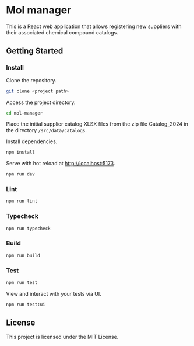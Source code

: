 # Mol manager

This is a React web application that allows registering new suppliers with their associated chemical compound catalogs.

## Getting Started

### Install

Clone the repository.

```bash
git clone <project path>
```

Access the project directory.

```bash
cd mol-manager
```

Place the initial supplier catalog XLSX files from the zip file Catalog_2024 in the directory `/src/data/catalogs`.

Install dependencies.

```bash
npm install
```

Serve with hot reload at <http://localhost:5173>.

```bash
npm run dev
```

### Lint

```bash
npm run lint
```

### Typecheck

```bash
npm run typecheck
```

### Build

```bash
npm run build
```

### Test

```bash
npm run test
```

View and interact with your tests via UI.

```bash
npm run test:ui
```

## License

This project is licensed under the MIT License.
